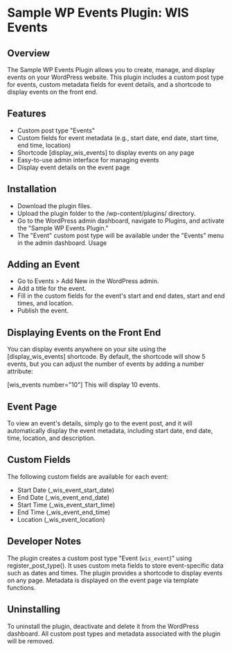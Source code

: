 # Sample WP Events Plugin: WIS Events

## Overview

The Sample WP Events Plugin allows you to create, manage, and display events on your WordPress website. This plugin includes a custom post type for events, custom metadata fields for event details, and a shortcode to display events on the front end.

## Features

- Custom post type "Events"
- Custom fields for event metadata (e.g., start date, end date, start time, end time, location)
- Shortcode [display_wis_events] to display events on any page
- Easy-to-use admin interface for managing events
- Display event details on the event page

## Installation

- Download the plugin files.
- Upload the plugin folder to the /wp-content/plugins/ directory.
- Go to the WordPress admin dashboard, navigate to Plugins, and activate the "Sample WP Events Plugin."
- The "Event" custom post type will be available under the "Events" menu in the admin dashboard.
Usage

## Adding an Event

- Go to Events > Add New in the WordPress admin.
- Add a title for the event.
- Fill in the custom fields for the event's start and end dates, start and end times, and location.
- Publish the event.

## Displaying Events on the Front End

You can display events anywhere on your site using the [display_wis_events] shortcode. By default, the shortcode will show 5 events, but you can adjust the number of events by adding a number attribute:

[wis_events number="10"]
This will display 10 events.

## Event Page

To view an event's details, simply go to the event post, and it will automatically display the event metadata, including start date, end date, time, location, and description.

## Custom Fields

The following custom fields are available for each event:

- Start Date (_wis_event_start_date)
- End Date (_wis_event_end_date)
- Start Time (_wis_event_start_time)
- End Time (_wis_event_end_time)
- Location (_wis_event_location)

## Developer Notes

The plugin creates a custom post type "Event (`wis_event`)" using register_post_type().
It uses custom meta fields to store event-specific data such as dates and times.
The plugin provides a shortcode to display events on any page.
Metadata is displayed on the event page via template functions.

## Uninstalling

To uninstall the plugin, deactivate and delete it from the WordPress dashboard. All custom post types and metadata associated with the plugin will be removed.